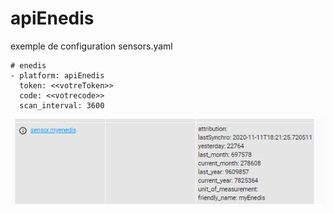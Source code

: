 # apiEnedis

exemple de configuration sensors.yaml

```
# enedis
- platform: apiEnedis
  token: <<votreToken>>
  code: <<votrecode>>
  scan_interval: 3600
```

![picture](img/sensor.png)
